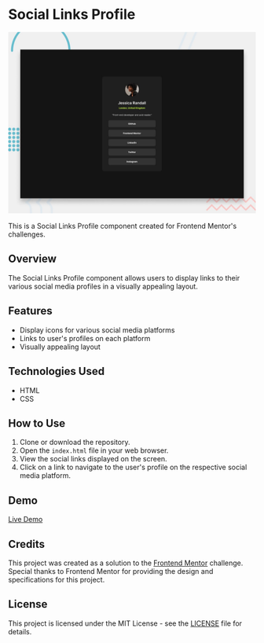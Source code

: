 # Social Links Profile

![Design preview for the Social links profile coding challenge](./assets/images//desktop-preview.jpg)

This is a Social Links Profile component created for Frontend Mentor's challenges.

## Overview

The Social Links Profile component allows users to display links to their various social media profiles in a visually appealing layout. 

## Features

- Display icons for various social media platforms
- Links to user's profiles on each platform
- Visually appealing layout

## Technologies Used

- HTML
- CSS

## How to Use

1. Clone or download the repository.
2. Open the `index.html` file in your web browser.
3. View the social links displayed on the screen.
4. Click on a link to navigate to the user's profile on the respective social media platform.

## Demo

[Live Demo](https://social-links-profile-main-sandy.vercel.app)

## Credits

This project was created as a solution to the [Frontend Mentor](https://www.frontendmentor.io/) challenge. Special thanks to Frontend Mentor for providing the design and specifications for this project.

## License

This project is licensed under the MIT License - see the [LICENSE](LICENSE) file for details.
